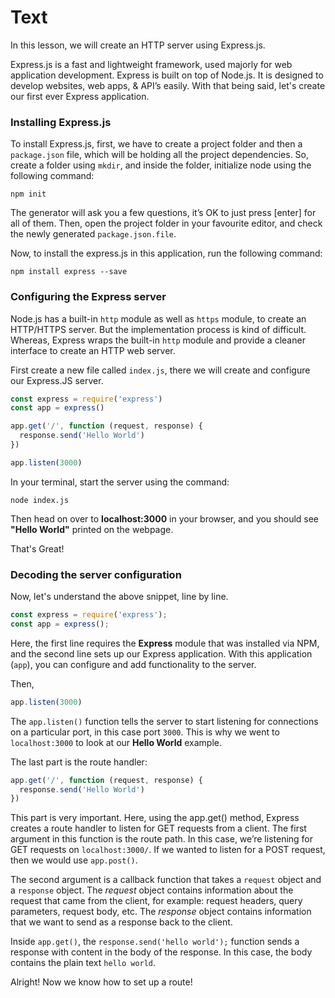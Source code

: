 # Text
In this lesson, we will create an HTTP server using Express.js.

Express.js is a fast and lightweight framework, used majorly for web application development. Express is built on top of Node.js. It is designed to develop websites, web apps, & API’s easily.
With that being said, let's create our first ever Express application.

### Installing Express.js
To install Express.js, first, we have to create a project folder and then a `package.json` file, which will be holding all the project dependencies. So, create a folder using `mkdir`, and inside the folder, initialize node using the following command:
````
npm init
````
The generator will ask you a few questions, it’s OK to just press [enter] for all of them.
Then, open the project folder in your favourite editor, and check the newly generated `package.json.file`.

Now, to install the express.js in this application, run the following command:
````
npm install express --save
````

### Configuring the Express server
Node.js has a built-in `http` module as well as `https` module, to create an HTTP/HTTPS server. But the implementation process is kind of difficult.
Whereas, Express wraps the built-in `http` module and provide a cleaner interface to create an HTTP web server.

First create a new file called `index.js`, there we will create and configure our Express.JS server.
```js
const express = require('express')
const app = express()

app.get('/', function (request, response) {
  response.send('Hello World')
})

app.listen(3000)
```

In your terminal, start the server using the command:
````
node index.js
````
Then head on over to **localhost:3000** in your browser, and you should see **"Hello World"** printed on the webpage. 

That's Great!

### Decoding the server configuration
Now, let's understand the above snippet, line by line.
```js
const express = require('express');
const app = express();
```
Here, the first line requires the **Express** module that was installed via NPM, and the second line sets up our Express application. With this application (`app`), you can configure and add functionality to the server.

Then,
```js
app.listen(3000)
```
The `app.listen()` function tells the server to start listening for connections on a particular port, in this case port `3000`. This is why we went to `localhost:3000` to look at our **Hello World** example.

The last part is the route handler:
```js
app.get('/', function (request, response) {
  response.send('Hello World')
})
```
This part is very important. Here, using the app.get() method, Express creates a route handler to listen for GET requests from a client. The first argument in this function is the route path. In this case, we’re listening for GET requests on `localhost:3000/`. If we wanted to listen for a POST request, then we would use `app.post()`.

The second argument is a callback function that takes a `request` object and a `response` object. The *request* object contains information about the request that came from the client, for example: request headers, query parameters, request body, etc. The *response* object contains information that we want to send as a response back to the client.

Inside `app.get()`, the `response.send('hello world');` function sends a response with content in the body of the response. In this case, the body contains the plain text `hello world`.

Alright! Now we know how to set up a route!